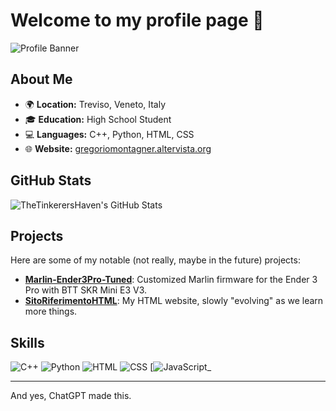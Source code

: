 # Welcome to my profile page 👋

![Profile Banner](https://capsule-render.vercel.app/api?text=Benvenuto!&animation=fadeIn&type=waving&color=gradient&height=100)

## About Me

- 🌍 **Location:** Treviso, Veneto, Italy
- 🎓 **Education:** High School Student
- 💻 **Languages:** C++, Python, HTML, CSS
- 🌐 **Website:** [gregoriomontagner.altervista.org](http://gregoriomontagner.altervista.org)

## GitHub Stats

![TheTinkerersHaven's GitHub Stats](https://github-readme-stats.vercel.app/api?username=TheTinkerersHaven&show_icons=true&theme=radical)

## Projects

Here are some of my notable (not really, maybe in the future) projects:

- [**Marlin-Ender3Pro-Tuned**](https://github.com/TheTinkerersHaven/Marlin-Ender3Pro-Tuned): Customized Marlin firmware for the Ender 3 Pro with BTT SKR Mini E3 V3.
- [**SitoRiferimentoHTML**](https://github.com/TheTinkerersHaven/SitoRiferimentoHTML): My HTML website, slowly "evolving" as we learn more things.

## Skills

![C++](https://img.shields.io/badge/C++-00599C?style=flat-square&logo=c%2B%2B&logoColor=white)
![Python](https://img.shields.io/badge/Python-3776AB?style=flat-square&logo=python&logoColor=white)
![HTML](https://img.shields.io/badge/HTML-E34F26?style=flat-square&logo=html5&logoColor=white)
![CSS](https://img.shields.io/badge/CSS-1572B6?style=flat-square&logo=css3&logoColor=white)
[![JavaScript](https://img.shields.io/badge/JavaScript-F7DF1E?logo=javascript&logoColor=000)_

--------

And yes, ChatGPT made this.
